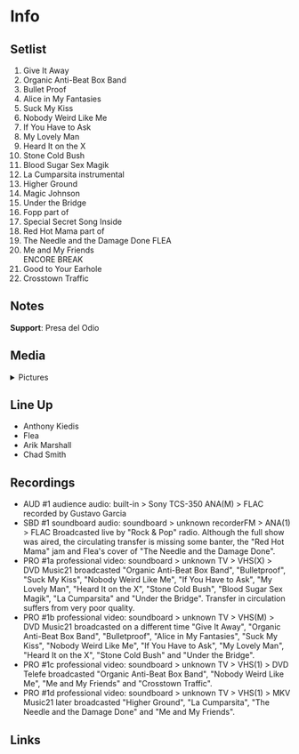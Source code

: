 # Info

## Setlist

1. Give It Away
2. Organic Anti-Beat Box Band
3. Bullet Proof
4. Alice in My Fantasies
5. Suck My Kiss
6. Nobody Weird Like Me
7. If You Have to Ask
8. My Lovely Man
9. Heard It on the X
10. Stone Cold Bush
11. Blood Sugar Sex Magik
12. La Cumparsita instrumental
13. Higher Ground
14. Magic Johnson
15. Under the Bridge
16. Fopp part of
17. Special Secret Song Inside
18. Red Hot Mama part of
19. The Needle and the Damage Done FLEA
20. Me and My Friends
<br> ENCORE BREAK
21. Good to Your Earhole
22. Crosstown Traffic

## Notes

**Support**: Presa del Odio

## Media 

<details>
  <summary>Pictures</summary>
  <!--<img alt="Setlist" title="Setlist" src="_.jpg" height="200" />
  <img alt="Ticket" title="Ticket" src="_.jpg" height="200" />
  <img alt="Flyer" title="Flyer" src="_.jpg" height="200" />
  <img alt="Clipping" title="Clipping" src="_.jpg" height="200" />-->
</details>

## Line Up

* Anthony Kiedis
* Flea
* Arik Marshall
* Chad Smith

## Recordings

* AUD #1 audience audio: built-in > Sony TCS-350 ANA(M) > FLAC recorded by Gustavo Garcia
* SBD #1 soundboard audio: soundboard > unknown recorderFM > ANA(1) > FLAC Broadcasted live by "Rock & Pop" radio. Although the full show was aired, the circulating transfer is missing some banter, the "Red Hot Mama" jam and Flea's cover of "The Needle and the Damage Done". 
* PRO #1a professional video: soundboard > unknown TV > VHS(X) > DVD Music21 broadcasted "Organic Anti-Beat Box Band", "Bulletproof", "Suck My Kiss", "Nobody Weird Like Me", "If You Have to Ask", "My Lovely Man", "Heard It on the X", "Stone Cold Bush", "Blood Sugar Sex Magik", "La Cumparsita" and "Under the Bridge". Transfer in circulation suffers from very poor quality. 
* PRO #1b professional video: soundboard > unknown TV > VHS(M) > DVD Music21 broadcasted on a different time "Give It Away", "Organic Anti-Beat Box Band", "Bulletproof", "Alice in My Fantasies", "Suck My Kiss", "Nobody Weird Like Me", "If You Have to Ask", "My Lovely Man", "Heard It on the X", "Stone Cold Bush" and "Under the Bridge". 
* PRO #1c professional video: soundboard > unknown TV > VHS(1) > DVD Telefe broadcasted "Organic Anti-Beat Box Band", "Nobody Weird Like Me", "Me and My Friends" and "Crosstown Traffic". 
* PRO #1d professional video: soundboard > unknown TV > VHS(1) > MKV Music21 later broadcasted "Higher Ground", "La Cumparsita", "The Needle and the Damage Done" and "Me and My Friends".

## Links